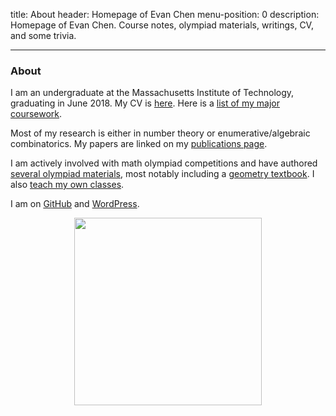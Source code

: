 title: About
header: Homepage of Evan Chen
menu-position: 0
description: Homepage of Evan Chen. Course notes, olympiad materials, writings, CV, and some trivia.

---

### About

I am an undergraduate at the Massachusetts Institute of Technology,
graduating in June 2018.
My CV is [here](upload/public-CV.pdf).
Here is a [list of my major coursework](upload/math-coursework.pdf).

Most of my research is either in number theory
or enumerative/algebraic combinatorics.
My papers are linked on my [publications page](publications.html).

I am actively involved with math olympiad competitions
and have authored [several olympiad materials](olympiad.html),
most notably including a [geometry textbook](geombook.html).
I also [teach my own classes](otis.html).

I am on [GitHub](https://github.com/vEnhance/)
and [WordPress](http://blog.evanchen.cc).

<center>
<img src="static/home-art.png" width="300">
</center>
